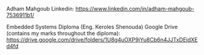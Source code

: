 Adham Mahgoub
Linkedin: https://www.linkedin.com/in/adham-mahgoub-7536911b1/


Embedded Systems Diploma (Eng. Keroles Shenouda) 
Google Drive (contains my marks throughout the diploma): https://drive.google.com/drive/folders/1U8g4uOXP9jYu8Cb6n4JJTxDEjdXEd4fd 
